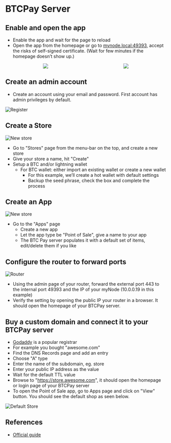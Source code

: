 # BTCPay Server

## Enable and open the app

- Enable the app and wait for the page to reload
- Open the app from the homepage or go to [mynode.local:49393](https://mynode.local:49393), accept the risks of self-signed certificate. (Wait for few minutes if the homepage doesn’t show up.)

<div style="display: flex;">
<img src="/images/btcpay-server/disabled.png" style="margin: auto;">
<img src="/images/btcpay-server/enabled.png" style="margin: auto;">
</div>

## Create an admin account

- Create an account using your email and password. First account has admin privileges by default.

![Register](/images/btcpay-server/register.png)

## Create a Store

![New store](/images/btcpay-server/new-store.png)

- Go to "Stores" page from the menu-bar on the top, and create a new store
- Give your store a name, hit "Create"
- Setup a BTC and/or lightning wallet
	- For BTC wallet: either import an existing wallet or create a new wallet
        - For this example, we’ll create a hot wallet with default settings
        - Backup the seed phrase, check the box and complete the process

## Create an App

![New store](/images/btcpay-server/new-app.png)

- Go to the "Apps" page
	- Create a new app
	- Let the app type be "Point of Sale", give a name to your app
	- The BTC Pay server populates it with a default set of items, edit/delete them if you like

## Configure the router to forward ports

![Router](/images/btcpay-server/router.png)

- Using the admin page of your router, forward the external port 443 to the internal port 49393 and the IP of your myNode (10.0.0.19 in this example)
- Verify the setting by opening the public IP your router in a browser. It should open the homepage of your BTCPay server.

## Buy a custom domain and connect it to your BTCPay server

- [Godaddy](https://www.godaddy.com/) is a popular registrar
- For example you bought "awesome.com"
- Find the DNS Records page and add an entry
- Choose "A" type
- Enter the name of the subdomain, eg. store
- Enter your public IP address as the value
- Wait for the default TTL value
- Browse to "https://store.awesome.com", it should open the homepage or login page of your BTCPay server
- To open the Point of Sale app, go to Apps page and click on "View" button. You should see the default shop as seen below.

![Default Store](/images/btcpay-server/default-store.png)

## References
- [Official guide](https://docs.btcpayserver.org/Deployment/ChangeDomain/#setting-up-your-dns-record)